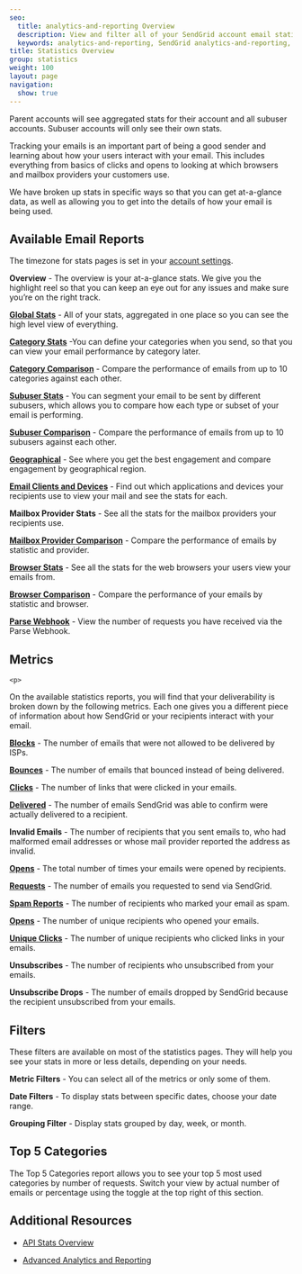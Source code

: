 ```yaml
---
seo:
  title: analytics-and-reporting Overview
  description: View and filter all of your SendGrid account email statistics.
  keywords: analytics-and-reporting, SendGrid analytics-and-reporting, analytics-and-reporting Overview, analytics-and-reporting UI
title: Statistics Overview
group: statistics
weight: 100
layout: page
navigation:
  show: true
---
```


<call-out>

Parent accounts will see aggregated stats for their account and all subuser accounts. Subuser accounts will only see their own stats.

</call-out>

<p>
Tracking your emails is an important part of being a good sender and learning about how your users interact with your email. This includes everything from basics of clicks and opens to looking at which browsers and mailbox providers your customers use.
</p>
<p>
We have broken up stats in specific ways so that you can get at-a-glance data, as well as allowing you to get into the details of how your email is being used.
</p>

## 	Available Email Reports

<call-out>

The timezone for stats pages is set in your [account settings]({{root_url}}/ui/account-and-settings/account/).

</call-out>

**Overview** - The overview is your at-a-glance stats. We give you the highlight reel so that you can keep an eye out for any issues and make sure you’re on the right track.

**[Global Stats]({{root_url}}/ui/analytics-and-reporting/global/)** - All of your stats, aggregated in one place so you can see the high level view of everything.

**[Category Stats]({{root_url}}/ui/analytics-and-reporting/categories/)** -You can define your categories when you send, so that you can view your email performance by category later.

**[Category Comparison]({{root_url}}/ui/analytics-and-reporting/category-comparison/)** - Compare the performance of emails from up to 10 categories against each other.

**[Subuser Stats]({{root_url}}/ui/analytics-and-reporting/subuser/)** - You can segment your email to be sent by different subusers, which allows you to compare how each type or subset of your email is performing.

**[Subuser Comparison]({{root_url}}/ui/analytics-and-reporting/subuser-comparison/)**  - Compare the performance of emails from up to 10 subusers against each other.

**[Geographical]({{root_url}}/ui/analytics-and-reporting/geographic/)** - See where you get the best engagement and compare engagement by geographical region.

**[Email Clients and Devices]({{root_url}}/ui/analytics-and-reporting/device/)** - Find out which applications and devices your recipients use to view your mail and see the stats for each.

**Mailbox Provider Stats** - See all the stats for the mailbox providers your recipients use.

**[Mailbox Provider Comparison]({{root_url}}/ui/analytics-and-reporting/mailbox-provider-comparison/)** - Compare the performance of emails by statistic and provider.

**[Browser Stats]({{root_url}}/ui/analytics-and-reporting/browser/)** - See all the stats for the web browsers your users view your emails from.

**[Browser Comparison]({{root_url}}/ui/analytics-and-reporting/browser-comparison/)** - Compare the performance of your emails by statistic and browser.

**[Parse Webhook]({{root_url}}/ui/analytics-and-reporting/inbound-parse/)** - View the number of requests you have received via the Parse Webhook.


## 	Metrics
 	<p>
On the available statistics reports, you will find that your deliverability is broken down by the following metrics. Each one gives you a different piece of information about how SendGrid or your recipients interact with your email.
</p>
<p>

**[Blocks]({{root_url}}/glossary/blocks/)** - The number of emails that were not allowed to be delivered by ISPs.

**[Bounces]({{root_url}}/glossary/bounces/)** - The number of emails that bounced instead of being delivered.

**[Clicks]({{root_url}}/glossary/clicks/)** - The number of links that were clicked in your emails.

**[Delivered]({{root_url}}/glossary/deliveries/)** - The number of emails SendGrid was able to confirm were actually delivered to a recipient.

**Invalid Emails** - The number of recipients that you sent emails to, who had malformed email addresses or whose mail provider reported the address as invalid.

**[Opens]({{root_url}}//glossary/opens/)** - The total number of times your emails were opened by recipients.

**[Requests]({{root_url}}/glossary/request/)** - The number of emails you requested to send via SendGrid.

**[Spam Reports]({{{{root_url}}/glossary/spam-reports/)** - The number of recipients who marked your email as spam.

**[Opens]({{root_url}}{{root_url}}/glossary/opens/)** - The number of unique recipients who opened your emails.

**[Unique Clicks]({{root_url}}/glossary/clicks/)** - The number of unique recipients who clicked links in your emails.

**Unsubscribes** - The number of recipients who unsubscribed from your emails.

**Unsubscribe Drops** - The number of emails dropped by SendGrid because the recipient unsubscribed from your emails.


## Filters

These filters are available on most of the statistics pages. They will help you see your stats in more or less details, depending on your needs.


**Metric Filters** - You can select all of the metrics or only some of them.

**Date Filters** - To display stats between specific dates, choose your date range.

**Grouping Filter** - Display stats grouped by day, week, or month.


## 	Top 5 Categories

  The Top 5 Categories report allows you to see your top 5 most used categories by number of requests. Switch your view by actual number of emails or percentage using the toggle at the top right of this section.


## 	Additional Resources

* [API Stats Overview]({{root_url}}/API_Reference/Web_API_v3/Stats/index/)

* [Advanced Analytics and Reporting]({{root_url}}/API_Reference/Web_API/Statistics/statistics_advanced/)

